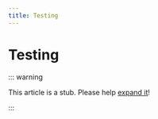 ```yaml
---
title: Testing
---
```


# Testing

::: warning

This article is a stub. Please help [expand it](https://github.com/drwpow/openapi-typescript/tree/main/docs/zh/)!

:::

